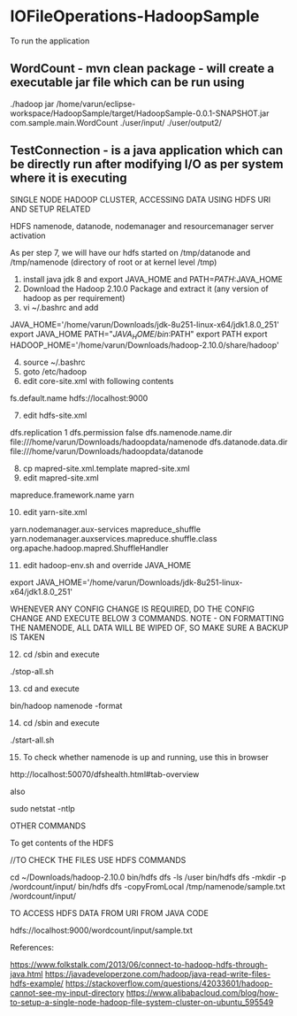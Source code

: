 # IOFileOperations-HadoopSample

To run the application

## WordCount - mvn clean package - will create a executable jar file which can be run using

./hadoop jar /home/varun/eclipse-workspace/HadoopSample/target/HadoopSample-0.0.1-SNAPSHOT.jar com.sample.main.WordCount ./user/input/ ./user/output2/

## TestConnection - is a java application which can be directly run after modifying I/O as per system where it is executing

SINGLE NODE HADOOP CLUSTER, ACCESSING DATA USING HDFS URI AND SETUP RELATED

HDFS namenode, datanode, nodemanager and resourcemanager server activation

As per step 7, we will have our hdfs started on /tmp/datanode and /tmp/namenode  (directory of root or at kernel level /tmp)

1. install java jdk 8 and export JAVA_HOME and PATH=$PATH:$JAVA_HOME
2. Download the Hadoop 2.10.0 Package and extract it (any version of hadoop as per requirement)
3. vi ~/.bashrc and add

JAVA_HOME='/home/varun/Downloads/jdk-8u251-linux-x64/jdk1.8.0_251'
export JAVA_HOME
PATH="$JAVA_HOME/bin:$PATH"
export PATH
export HADOOP_HOME='/home/varun/Downloads/hadoop-2.10.0/share/hadoop'

4. source ~/.bashrc
5. goto <hadoop package extracted dir>/etc/hadoop
6. edit core-site.xml with following contents

<configuration>
<property>
 <name>fs.default.name</name>
 <value>hdfs://localhost:9000</value>
 </property>
</configuration>


7. edit hdfs-site.xml

<configuration>
<property>
 <name>dfs.replication</name>
 <value>1</value>
</property>
<property>
<name>dfs.permission</name>
<value>false</value>
</property>
<property>
<name>dfs.namenode.name.dir</name>
<value>file:///home/varun/Downloads/hadoopdata/namenode</value>
</property>
<property>
<name>dfs.datanode.data.dir</name>
<value>file:///home/varun/Downloads/hadoopdata/datanode</value>
</property>
</configuration>


8. cp mapred-site.xml.template mapred-site.xml
9. edit mapred-site.xml

<configuration>
<property>
<name>mapreduce.framework.name</name>
<value>yarn</value>
</property>
</configuration>

10. edit yarn-site.xml

<property>
<name>yarn.nodemanager.aux-services</name>
<value>mapreduce_shuffle</value>
</property>
<property>
<name>yarn.nodemanager.auxservices.mapreduce.shuffle.class</name>
<value>org.apache.hadoop.mapred.ShuffleHandler</value>
</property>
</configuration>

11. edit hadoop-env.sh and override JAVA_HOME

export JAVA_HOME='/home/varun/Downloads/jdk-8u251-linux-x64/jdk1.8.0_251'

WHENEVER ANY CONFIG CHANGE IS REQUIRED, DO THE CONFIG CHANGE AND EXECUTE BELOW 3 COMMANDS.
NOTE - ON FORMATTING THE NAMENODE, ALL DATA WILL BE WIPED OF, SO MAKE SURE A BACKUP IS TAKEN

12. cd <hadoop package extracted dir>/sbin and execute

./stop-all.sh

13. cd <hadoop package extracted dir> and execute

bin/hadoop namenode -format

14. cd <hadoop package extracted dir>/sbin and execute

./start-all.sh

15. To check whether namenode is up and running, use this in browser

http://localhost:50070/dfshealth.html#tab-overview

also

sudo netstat -ntlp


OTHER COMMANDS

To get contents of the HDFS

//TO CHECK THE FILES USE HDFS COMMANDS
	
cd ~/Downloads/hadoop-2.10.0 
bin/hdfs dfs -ls /user
bin/hdfs dfs -mkdir -p /wordcount/input/
bin/hdfs dfs -copyFromLocal /tmp/namenode/sample.txt /wordcount/input/

TO ACCESS HDFS DATA FROM URI FROM JAVA CODE

hdfs://localhost:9000/wordcount/input/sample.txt

References:

https://www.folkstalk.com/2013/06/connect-to-hadoop-hdfs-through-java.html
https://javadeveloperzone.com/hadoop/java-read-write-files-hdfs-example/
https://stackoverflow.com/questions/42033601/hadoop-cannot-see-my-input-directory
https://www.alibabacloud.com/blog/how-to-setup-a-single-node-hadoop-file-system-cluster-on-ubuntu_595549
